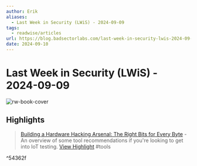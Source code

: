 ```yaml
---
author: Erik
aliases:
  - Last Week in Security (LWiS) - 2024-09-09
tags:
  - readwise/articles
url: https://blog.badsectorlabs.com/last-week-in-security-lwis-2024-09-09.html
date: 2024-09-10
---
```

# Last Week in Security (LWiS) - 2024-09-09

![rw-book-cover](https://blog.badsectorlabs.com/images/lwis/lwis-09-09.png)

## Highlights


> [Building a Hardware Hacking Arsenal: The Right Bits for Every Byte](https://www.guidepointsecurity.com/blog/building-a-hardware-hacking-arsenal-the-right-bits-for-every-byte) - An overview of some tool recommendations if you're looking to get into IoT testing.
> [View Highlight](https://read.readwise.io/read/01j7dv1pd74pyaks6mbgwpeec5)
> #tools 

^54362f

